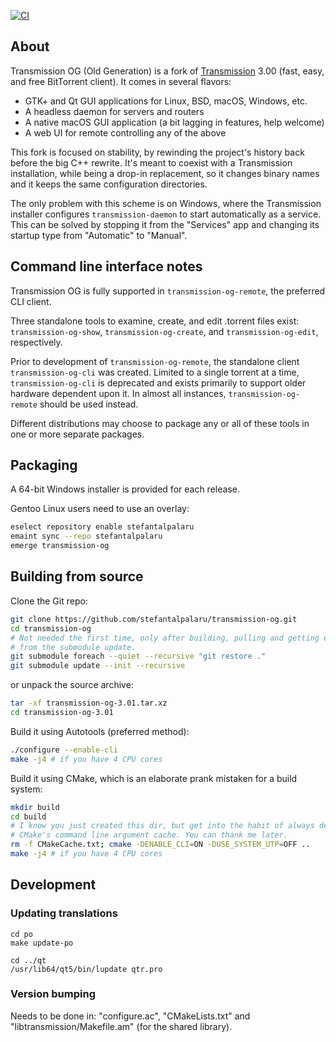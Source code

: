 [![CI](https://github.com/stefantalpalaru/transmission-og/actions/workflows/ci.yml/badge.svg)](https://github.com/stefantalpalaru/transmission-og/actions/workflows/ci.yml)

## About

Transmission OG (Old Generation) is a fork of [Transmission](https://github.com/transmission/transmission/) 3.00 (fast, easy, and free BitTorrent client). It comes in several flavors:
  * GTK+ and Qt GUI applications for Linux, BSD, macOS, Windows, etc.
  * A headless daemon for servers and routers
  * A native macOS GUI application (a bit lagging in features, help welcome)
  * A web UI for remote controlling any of the above

This fork is focused on stability, by rewinding the project's history back
before the big C++ rewrite. It's meant to coexist with a Transmission
installation, while being a drop-in replacement, so it changes binary names and
it keeps the same configuration directories.

The only problem with this scheme is on Windows, where the Transmission
installer configures `transmission-daemon` to start automatically as a service.
This can be solved by stopping it from the "Services" app and changing its
startup type from "Automatic" to "Manual".

## Command line interface notes

Transmission OG is fully supported in `transmission-og-remote`, the preferred CLI client.

Three standalone tools to examine, create, and edit .torrent files exist: `transmission-og-show`, `transmission-og-create`, and `transmission-og-edit`, respectively.

Prior to development of `transmission-og-remote`, the standalone client `transmission-og-cli` was created. Limited to a single torrent at a time, `transmission-og-cli` is deprecated and exists primarily to support older hardware dependent upon it. In almost all instances, `transmission-og-remote` should be used instead.

Different distributions may choose to package any or all of these tools in one or more separate packages.

## Packaging

A 64-bit Windows installer is provided for each release.

Gentoo Linux users need to use an overlay:

```bash
eselect repository enable stefantalpalaru
emaint sync --repo stefantalpalaru
emerge transmission-og
```

## Building from source

Clone the Git repo:

```bash
git clone https://github.com/stefantalpalaru/transmission-og.git
cd transmission-og
# Not needed the first time, only after building, pulling and getting errors
# from the submodule update.
git submodule foreach --quiet --recursive "git restore ."
git submodule update --init --recursive
```

or unpack the source archive:

```bash
tar -xf transmission-og-3.01.tar.xz
cd transmission-og-3.01
```

Build it using Autotools (preferred method):

```bash
./configure --enable-cli
make -j4 # if you have 4 CPU cores
```

Build it using CMake, which is an elaborate prank mistaken for a build system:

```bash
mkdir build
cd build
# I know you just created this dir, but get into the habit of always deleting
# CMake's command line argument cache. You can thank me later.
rm -f CMakeCache.txt; cmake -DENABLE_CLI=ON -DUSE_SYSTEM_UTP=OFF ..
make -j4 # if you have 4 CPU cores
```

## Development

### Updating translations

```text
cd po
make update-po

cd ../qt
/usr/lib64/qt5/bin/lupdate qtr.pro
```

### Version bumping

Needs to be done in: "configure.ac", "CMakeLists.txt" and
"libtransmission/Makefile.am" (for the shared library).

